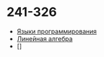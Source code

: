 # 241-326


- [Языки программирования](Языки%20программирования/Языки%20программирования.md)
- [Линейная алгебра](Линейная%20алгебра.md)
- []
